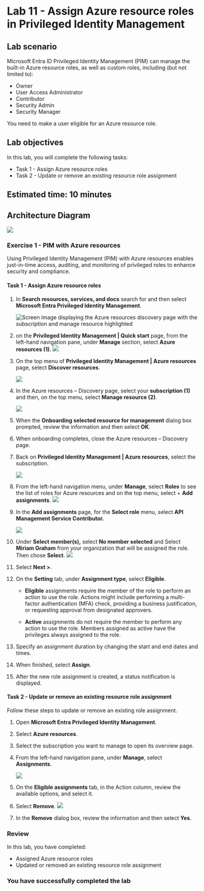 # Lab 11 - Assign Azure resource roles in Privileged Identity Management

## Lab scenario

Microsoft Entra ID Privileged Identity Management (PIM) can manage the built-in Azure resource roles, as well as custom roles, including (but not limited to):

- Owner
- User Access Administrator
- Contributor
- Security Admin
- Security Manager

You need to make a user eligible for an Azure resource role.

## Lab objectives
In this lab, you will complete the following tasks:

- Task 1 - Assign Azure resource roles
- Task 2 - Update or remove an existing resource role assignment

## Estimated time: 10 minutes

## Architecture Diagram

   ![](./media/arch-11.png)

### Exercise 1 - PIM with Azure resources
Using Privileged Identity Management (PIM) with Azure resources enables just-in-time access, auditing, and monitoring of privileged roles to enhance security and compliance.

#### Task 1 - Assign Azure resource roles

1. In **Search resources, services, and docs** search for and then select **Microsoft Entra Privileged Identity Management**.

   ![Screen image displaying the Azure resources discovery page with the subscription and manage resource highlighted](./media/lab11-1.png)

1. on the **Privileged Identity Management | Quick start** page, from the left-hand navigation pane, under **Manage** section, select **Azure resources (1)**.
   ![](./media/lab11-2.png)

1. On the top menu of **Privileged Identity Management | Azure resources** page, select **Discover resources**.

   ![](./media/lab11-3.png)

1. In the Azure resources – Discovery page, select your **subscription (1)** and then, on the top menu, select **Manage resource (2)**.

   ![](./media/lab11-4.png)

1. When the **Onboarding selected resource for management** dialog box prompted, review the information and then select **OK**.

1. When onboarding completes, close the Azure resources – Discovery page.

1. Back on **Privileged Identity Management | Azure resources**, select the subscription.

   ![](./media/lab11-5.png)

1. From the left-hand navigation menu, under **Manage**, select **Roles** to see the list of roles for Azure resources and on the top menu, select + **Add assignments**.
   ![](./media/lab11-6.png)

1. In the **Add assignments** page, for the **Select role** menu, select **API Management Service Contributor.**

   ![](./media/lab11-7.png)

1. Under **Select member(s),** select **No member selected** and Select **Miriam Graham** from your organization that will be assigned the role. Then chose **Select**.
    ![](./media/lab11-8.png)

1. Select **Next >**.

1. On the **Setting** tab, under **Assignment type**, select **Eligible**.

   - **Eligible** assignments require the member of the role to perform an action to use the role. Actions might include performing a multi-factor authentication (MFA) check, providing a business justification, or requesting approval from designated approvers.

   - **Active** assignments do not require the member to perform any action to use the role. Members assigned as active have the privileges always assigned to the role.

1. Specify an assignment duration by changing the start and end dates and times.

1. When finished, select **Assign**.

1. After the new role assignment is created, a status notification is displayed.


#### Task 2 - Update or remove an existing resource role assignment

Follow these steps to update or remove an existing role assignment.

1. Open **Microsoft Entra Privileged Identity Management**.

2. Select **Azure resources**.

3. Select the subscription you want to manage to open its overview page.

4. From the left-hand navigation pane, under **Manage**, select **Assignments**.

   ![](./media/lab11-9.png)

6. On the **Eligible assignments** tab, in the Action column, review the available options, and select it.

7. Select **Remove**.
   ![](./media/lab11-10.png)

9. In the **Remove** dialog box, review the information and then select **Yes**.

### Review
In this lab, you have completed:
- Assigned Azure resource roles
- Updated or removed an existing resource role assignment

### You have successfully completed the lab
